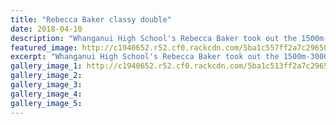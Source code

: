 ```yaml
---
title: "Rebecca Baker classy double"
date: 2018-04-10
description: "Whanganui High School's Rebecca Baker took out the 1500m-3000m double with classy national-level performances..."
featured_image: http://c1940652.r52.cf0.rackcdn.com/5ba1c557ff2a7c2965000744/Rebecca-Baker-chron-3-may.jpg
excerpt: "Whanganui High School's Rebecca Baker took out the 1500m-3000m double with classy national-level performances."
gallery_image_1: http://c1940652.r52.cf0.rackcdn.com/5ba1c513ff2a7c2965000742/Baker-Charlotte-10-april.jpg
gallery_image_2: 
gallery_image_3: 
gallery_image_4: 
gallery_image_5: 
---
```

